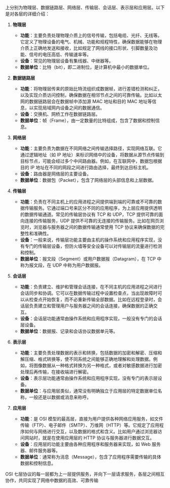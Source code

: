 上分别为物理层、数据链路层、网络层、传输层、会话层、表示层和应用层。以下是对各层的详细介绍：

  

1. **物理层**
    
    - **功能**：主要负责处理物理介质上的信号传输，包括电缆、光纤、无线等。它定义了物理设备的电气、机械、功能和规程特性，确保数据能够在物理介质上正确地发送和接收，比如规定了网线的接口形状、引脚数量及功能、信号的电压高低、传输速率等。
    - **设备**：常见的物理层设备有集线器、中继器等。
    - **数据单位**：比特（bit），即二进制位，是计算机中最小的数据单位。
2. **数据链路层**
    
    - **功能**：将物理层传来的原始比特流组织成数据帧，进行差错检测和纠正，以及实现介质访问控制，确保数据在相邻节点之间的可靠传输。比如以太网的数据链路层会在数据帧中添加源 MAC 地址和目的 MAC 地址等信息，以实现局域网内设备之间的数据通信。
    - **设备**：交换机、网桥工作在数据链路层。
    - **数据单位**：帧（Frame），由一定数量的比特组成，包含了数据和控制信息。
3. **网络层**
    
    - **功能**：主要负责为数据在不同网络之间传输选择路径，实现网络互联。它通过逻辑地址（如 IP 地址）来标识网络中的设备，将数据从源节点传输到目标节点，可能会经过多个中间路由器。例如，在互联网中，数据包根据目的 IP 地址在不同的网段之间进行路由选择，最终到达目标主机。
    - **设备**：路由器是网络层的主要设备。
    - **数据单位**：数据包（Packet），包含了网络层的头部信息和上层数据。
4. **传输层**
    
    - **功能**：负责在不同主机上的应用进程之间提供端到端的可靠或不可靠的数据传输服务。它通过端口号来区分不同的应用程序，为上层应用提供透明的数据传输通道。常见的传输层协议有 TCP 和 UDP，TCP 提供可靠的面向连接的传输服务，UDP 提供不可靠的无连接的传输服务。比如在网页浏览时，浏览器与服务器之间的数据传输通常使用 TCP 协议来确保数据的完整性和准确性。
    - **设备**：一般来说，传输层功能主要由主机的操作系统和应用程序实现，没有专门的传输层设备，但防火墙等安全设备可以对传输层的流量进行检测和控制。
    - **数据单位**：报文段（Segment）或用户数据报（Datagram），在 TCP 中称为报文段，在 UDP 中称为用户数据报。
5. **会话层**
    
    - **功能**：负责建立、维护和管理会话连接，在不同主机的应用进程之间进行会话同步和协调。它可以在数据传输过程中设置检查点，当出现故障时可以从检查点开始恢复，而不必重新传输全部数据。比如在远程登录时，会话层负责建立和管理用户与服务器之间的会话连接，确保数据的正确交互。
    - **设备**：会话层功能通常由操作系统和应用程序实现，一般没有专门的会话层设备。
    - **数据单位**：数据报、记录和会话协议数据单元等。
6. **表示层**
    
    - **功能**：主要负责处理数据的表示和转换，包括数据的加密和解密、压缩和解压缩、格式转换等，使不同系统之间能够正确地理解和处理数据。例如，将图像数据从一种格式转换为另一种格式，或者对敏感数据进行加密处理后再传输，在接收端进行解密。
    - **设备**：表示层功能通常由操作系统和应用程序实现，没有专门的表示层设备。
    - **数据单位**：与应用层类似，通常没有明确独立于应用层的特定数据单位名称，一般还是以数据或消息来称呼。
7. **应用层**
    
    - **功能**：是 OSI 模型的最高层，直接为用户提供各种网络应用服务，如文件传输（FTP）、电子邮件（SMTP）、万维网（HTTP）等。它规定了应用程序如何与网络进行交互，以及数据的格式和含义。比如用户通过浏览器访问网站时，就是在使用应用层的 HTTP 协议与服务器进行数据交互。
    - **设备**：应用层的功能主要由各种应用程序和服务器来实现，如 Web 服务器、邮件服务器等。
    - **数据单位**：通常称为消息（Message），包含了应用程序需要传输的具体数据和控制信息。

  

OSI 七层协议的每一层都为上一层提供服务，并向下一层请求服务，各层之间相互协作，共同实现了网络中数据的高效、可靠传输